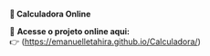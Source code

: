 **🧮 Calculadora Online**

🚀  **Acesse o projeto online aqui:**  
👉 (https://emanuelletahira.github.io/Calculadora/)
